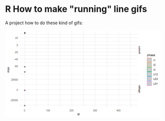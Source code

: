 # R How to make "running" line gifs

A project how to do these kind of gifs:

![running_line_gif](https://github.com/snailwellington/running_lines/blob/master/gif_output.gif)
